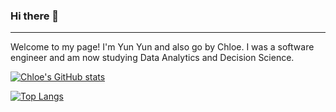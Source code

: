### Hi there 👋
---
Welcome to my page!
I'm Yun Yun and also go by Chloe. I was a software engineer and am now studying Data Analytics and Decision Science.

[![Chloe's GitHub stats](https://github-readme-stats.vercel.app/api?username=anuraghazra)](https://github.com/yunyunyang/github-readme-stats)

[![Top Langs](https://github-readme-stats.vercel.app/api/top-langs/?username=anuraghazra&layout=compact)](https://github.com/yunyunyang/github-readme-stats)

<!--
**yunyunyang/yunyunyang** is a ✨ _special_ ✨ repository because its `README.md` (this file) appears on your GitHub profile.

Here are some ideas to get you started:

- 🔭 I’m currently working on ...
- 🌱 I’m currently learning ...
- 👯 I’m looking to collaborate on ...
- 🤔 I’m looking for help with ...
- 💬 Ask me about ...
- 📫 How to reach me: ...
- 😄 Pronouns: ...
- ⚡ Fun fact: ...
-->
